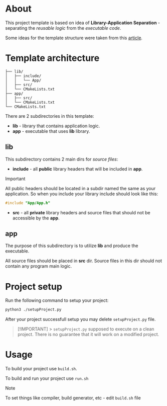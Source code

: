 # About

This project template is based on idea of **Library-Application Separation** - separating the _reusable logic_ from the _executable code_.

Some ideas for the template structure were taken from this [article](https://medium.com/heuristics/c-application-development-part-1-project-structure-454b00f9eddc).

# Template architecture

```
├── lib/
│   ├── include/
│   │   └── App/
│   ├── src/
│   └── CMakeLists.txt
├── app/
│   ├── src/
│   └── CMakeLists.txt
└── CMakeLists.txt
```

There are 2 subdirectories in this template:

- **lib** - library that contains application logic.
- **app** - executable that uses **lib** library.

## lib

This subdirectory contains 2 main dirs for _source files_:

- **include** - all **public** library headers that will be included in **app**.

> [!IMPORTANT]
> All public headers should be located in a subdir named the same as your application. So when you include your library include should look like this:
>
> ```cpp
> #include "App/App.h"
> ```

- **src** - all **private** library headers and source files that should not be accessible by the **app**.

## app

The purpose of this subdirectory is to utilize **lib** and produce the executable.

All source files should be placed in **src** dir. Source files in this dir should not contain any program main logic.

# Project setup

Run the following command to setup your project:

```bash
python3 ./setupProject.py
```

After your project successfull setup you may delete `setupProject.py` file.

> [!IMPORTANT] > `setupProject.py` supposed to execute on a clean project. There is no guarantee that it will work on a modified project.

# Usage

To build your project use `build.sh`.

To build and run your project use `run.sh`

> [!NOTE]
> To set things like compiler, build generator, etc - edit `build.sh` file
